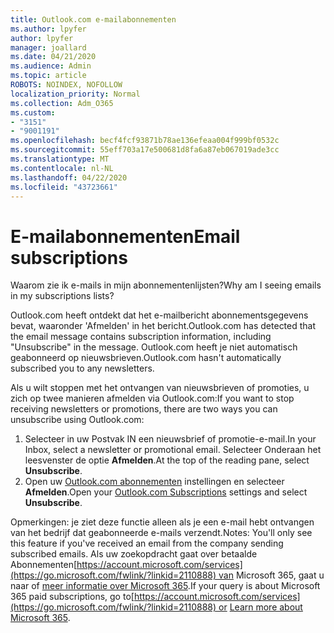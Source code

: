 ```yaml
---
title: Outlook.com e-mailabonnementen
ms.author: lpyfer
author: lpyfer
manager: joallard
ms.date: 04/21/2020
ms.audience: Admin
ms.topic: article
ROBOTS: NOINDEX, NOFOLLOW
localization_priority: Normal
ms.collection: Adm_O365
ms.custom:
- "3151"
- "9001191"
ms.openlocfilehash: becf4fcf93871b78ae136efeaa004f999bf0532c
ms.sourcegitcommit: 55eff703a17e500681d8fa6a87eb067019ade3cc
ms.translationtype: MT
ms.contentlocale: nl-NL
ms.lasthandoff: 04/22/2020
ms.locfileid: "43723661"
---
```

# <a name="email-subscriptions"></a><span data-ttu-id="e6c33-102">E-mailabonnementen</span><span class="sxs-lookup"><span data-stu-id="e6c33-102">Email subscriptions</span></span>

<span data-ttu-id="e6c33-103">Waarom zie ik e-mails in mijn abonnementenlijsten?</span><span class="sxs-lookup"><span data-stu-id="e6c33-103">Why am I seeing emails in my subscriptions lists?</span></span>

<span data-ttu-id="e6c33-104">Outlook.com heeft ontdekt dat het e-mailbericht abonnementsgegevens bevat, waaronder 'Afmelden' in het bericht.</span><span class="sxs-lookup"><span data-stu-id="e6c33-104">Outlook.com has detected that the email message contains subscription information, including "Unsubscribe" in the message.</span></span> <span data-ttu-id="e6c33-105">Outlook.com heeft je niet automatisch geabonneerd op nieuwsbrieven.</span><span class="sxs-lookup"><span data-stu-id="e6c33-105">Outlook.com hasn't automatically subscribed you to any newsletters.</span></span>

<span data-ttu-id="e6c33-106">Als u wilt stoppen met het ontvangen van nieuwsbrieven of promoties, u zich op twee manieren afmelden via Outlook.com:</span><span class="sxs-lookup"><span data-stu-id="e6c33-106">If you want to stop receiving newsletters or promotions, there are two ways you can unsubscribe using Outlook.com:</span></span>
1. <span data-ttu-id="e6c33-107">Selecteer in uw Postvak IN een nieuwsbrief of promotie-e-mail.</span><span class="sxs-lookup"><span data-stu-id="e6c33-107">In your Inbox, select a newsletter or promotional email.</span></span> <span data-ttu-id="e6c33-108">Selecteer Onderaan het leesvenster de optie **Afmelden**.</span><span class="sxs-lookup"><span data-stu-id="e6c33-108">At the top of the reading pane, select **Unsubscribe**.</span></span>
2. <span data-ttu-id="e6c33-109">Open uw [Outlook.com abonnementen](https://go.microsoft.com/fwlink/?linkid=2110887) instellingen en selecteer **Afmelden**.</span><span class="sxs-lookup"><span data-stu-id="e6c33-109">Open your [Outlook.com Subscriptions](https://go.microsoft.com/fwlink/?linkid=2110887) settings and select **Unsubscribe**.</span></span>

<span data-ttu-id="e6c33-110">Opmerkingen: je ziet deze functie alleen als je een e-mail hebt ontvangen van het bedrijf dat geabonneerde e-mails verzendt.</span><span class="sxs-lookup"><span data-stu-id="e6c33-110">Notes: You'll only see this feature if you've received an email from the company sending subscribed emails.</span></span>
<span data-ttu-id="e6c33-111">Als uw zoekopdracht gaat over betaalde Abonnementen[https://account.microsoft.com/services](https://go.microsoft.com/fwlink/?linkid=2110888) van Microsoft 365, gaat u naar of [meer informatie over Microsoft 365](https://products.office.com/compare-all-microsoft-office-products?tab=1&WT.mc_id=PROD_OL-Web_Support_O365NewValue_Upgrade).</span><span class="sxs-lookup"><span data-stu-id="e6c33-111">If your query is about Microsoft 365 paid subscriptions, go to[https://account.microsoft.com/services](https://go.microsoft.com/fwlink/?linkid=2110888) or [Learn more about Microsoft 365](https://products.office.com/compare-all-microsoft-office-products?tab=1&WT.mc_id=PROD_OL-Web_Support_O365NewValue_Upgrade).</span></span>
  